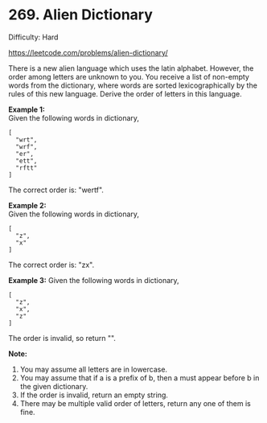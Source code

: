 # 269. Alien Dictionary

Difficulty: Hard

https://leetcode.com/problems/alien-dictionary/

There is a new alien language which uses the latin alphabet. However, the order among letters are unknown to you. You receive a list of non-empty words from the dictionary, where words are sorted lexicographically by the rules of this new language. Derive the order of letters in this language.

**Example 1:**  
Given the following words in dictionary,
```
[
  "wrt",
  "wrf",
  "er",
  "ett",
  "rftt"
]
```
The correct order is: "wertf".

**Example 2:**  
Given the following words in dictionary,
```
[
  "z",
  "x"
]
```
The correct order is: "zx".

**Example 3:**
Given the following words in dictionary,
```
[
  "z",
  "x",
  "z"
]
```
The order is invalid, so return "".

**Note:**  
1. You may assume all letters are in lowercase.
2. You may assume that if a is a prefix of b, then a must appear before b in the given dictionary.
3. If the order is invalid, return an empty string.
4. There may be multiple valid order of letters, return any one of them is fine.

